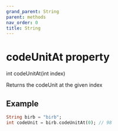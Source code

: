 ```yaml
---
grand_parent: String
parent: methods
nav_order: 0
title: String
---
```


# codeUnitAt property

int codeUnitAt(int index)

Returns the codeUnit at the given index

## Example
```dart
String birb = "birb";
int codeUnit = birb.codeUnitAt(0); // 98
```
